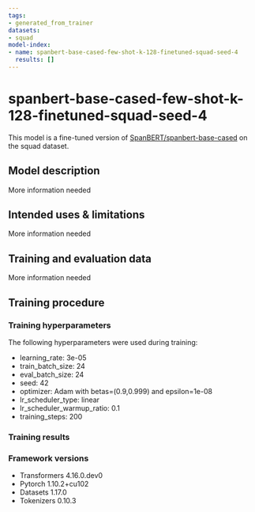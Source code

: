 ```yaml
---
tags:
- generated_from_trainer
datasets:
- squad
model-index:
- name: spanbert-base-cased-few-shot-k-128-finetuned-squad-seed-4
  results: []
---
```


<!-- This model card has been generated automatically according to the information the Trainer had access to. You
should probably proofread and complete it, then remove this comment. -->

# spanbert-base-cased-few-shot-k-128-finetuned-squad-seed-4

This model is a fine-tuned version of [SpanBERT/spanbert-base-cased](https://huggingface.co/SpanBERT/spanbert-base-cased) on the squad dataset.

## Model description

More information needed

## Intended uses & limitations

More information needed

## Training and evaluation data

More information needed

## Training procedure

### Training hyperparameters

The following hyperparameters were used during training:
- learning_rate: 3e-05
- train_batch_size: 24
- eval_batch_size: 24
- seed: 42
- optimizer: Adam with betas=(0.9,0.999) and epsilon=1e-08
- lr_scheduler_type: linear
- lr_scheduler_warmup_ratio: 0.1
- training_steps: 200

### Training results



### Framework versions

- Transformers 4.16.0.dev0
- Pytorch 1.10.2+cu102
- Datasets 1.17.0
- Tokenizers 0.10.3
